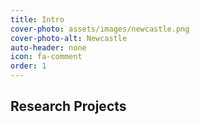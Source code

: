 ```yaml
---
title: Intro
cover-photo: assets/images/newcastle.png
cover-photo-alt: Newcastle
auto-header: none
icon: fa-comment
order: 1
---
```



## Research Projects
